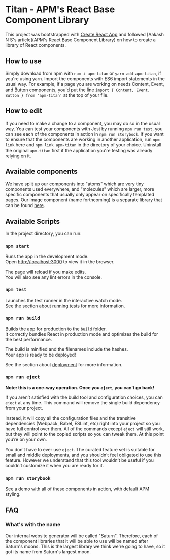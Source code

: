 # Titan - APM's React Base Component Library

This project was bootstrapped with [Create React App](https://github.com/facebook/create-react-app) and followed [Aakash N S's article](APM's React Base Component Library) on how to create a library of React components.

## How to use

Simply download from npm with `npm i apm-titan` or `yarn add apm-titan`, if you're using yarn. Import the components with ES6 import statements in the usual way. For example, if a page you are working on needs Content, Event, and Button components, you'd put the line `import { Content, Event, Button } from 'apm-titan'` at the top of your file.

## How to edit

If you need to make a change to a component, you may do so in the usual way. You can test your components with Jest by running `npm run test`, you can see each of the components in action in `npm run storybook`. If you want to ensure that the components are working in another application, run `npm link` here and `npm link apm-titan` in the directory of your choice. Uninstall the original `apm-titan` first if the application you're testing was already relying on it.

## Available components

We have split up our components into "atoms" which are very tiny components used everywhere, and "molecules" which are larger, more specific components that usually only appear on specifically templated pages. Our image component (name forthcoming) is a separate library that can be found [here]().

## Available Scripts

In the project directory, you can run:

### `npm start`

Runs the app in the development mode.<br>
Open [http://localhost:3000](http://localhost:3000) to view it in the browser.

The page will reload if you make edits.<br>
You will also see any lint errors in the console.

### `npm test`

Launches the test runner in the interactive watch mode.<br>
See the section about [running tests](https://facebook.github.io/create-react-app/docs/running-tests) for more information.

### `npm run build`

Builds the app for production to the `build` folder.<br>
It correctly bundles React in production mode and optimizes the build for the best performance.

The build is minified and the filenames include the hashes.<br>
Your app is ready to be deployed!

See the section about [deployment](https://facebook.github.io/create-react-app/docs/deployment) for more information.

### `npm run eject`

**Note: this is a one-way operation. Once you `eject`, you can’t go back!**

If you aren’t satisfied with the build tool and configuration choices, you can `eject` at any time. This command will remove the single build dependency from your project.

Instead, it will copy all the configuration files and the transitive dependencies (Webpack, Babel, ESLint, etc) right into your project so you have full control over them. All of the commands except `eject` will still work, but they will point to the copied scripts so you can tweak them. At this point you’re on your own.

You don’t have to ever use `eject`. The curated feature set is suitable for small and middle deployments, and you shouldn’t feel obligated to use this feature. However we understand that this tool wouldn’t be useful if you couldn’t customize it when you are ready for it.

### `npm run storybook`

See a demo with all of these components in action, with default APM styling.

## FAQ

### What's with the name

Our internal website generator will be called "Saturn". Therefore, each of the component libraries that it will be able to use will be named after Saturn's moons. This is the largest library we think we're going to have, so it got its name from Saturn's largest moon.


